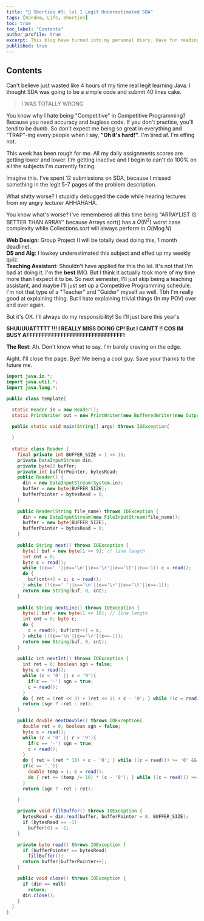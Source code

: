 ```yaml
---
title: "💙 Shorties #3: lol I Legit Underestimated SDA"
tags: [Random, Life, Shorties]
toc: true
toc_label: "Contents"
author_profile: true
excerpt: This blog have turned into my personal diary. Have fun reading these! 🐸
published: true
---
```


## Contents

Can't believe just wasted like 4 hours of my time real legit learning Java. I thought SDA was going to be a simple code and submit 40 lines cake.

> I WAS TOTALLY WRONG

You know why I hate being "Competitive" in Competitive Programming? Because you need accuracy and bugless code. If you don't practice, you'll tend to be dumb. So don't expect me being so great in everything and "TRAP"-ing every people when I say, **"Oh it's hard!"**. I'm tired af. I'm effing not.

This week has been rough for me. All my daily assignments scores are getting lower and lower. I'm getting inactive and I begin to can't do 100% on all the subjects I'm currently facing.

Imagine this. I've spent 12 submissions on SDA, because I missed something in the legit 5-7 pages of the problem description.

What shitty worse? I stupidly debugged the code while hearing lectures from my angry lecturer AHHAHAHA.

You know what's worse? I've remembered all this time being "ARRAYLIST IS BETTER THAN ARRAY" because Arrays.sort() has a $O(N^2)$ worst case complexity while Collections.sort will always perform in $O(N \log{N})$

**Web Design**: Group Project (I will be totally dead doing this, 1 month deadline).  
**DS and Alg**: I lowkey underestimated this subject and effed up my weekly quiz.  
**Teaching Assistant**: Shouldn't have applied for this tho lol. It's not that I'm bad at doing it. I'm the **best** IMO. But I think it actually took more of my time more than I expect it to be. So next semester, I'll just skip being a teaching assistant, and maybe I'll just set up a Competitive Programming schedule. I'm not that type of a "Teacher" and "Guider" myself as well. Tbh I'm really good at explaining thing. But I hate explaining trivial things (In my POV) over and over again.

But it's OK. I'll always do my responsibility! So I'll just bare this year's 


**SHUUUUATTTTT !!! I REALLY MISS DOING CP! But I CANTT !! COS IM BUSY AFFFFFFFFFFFFFFFFFFFFFFFFFFFFFFF!**

**The Rest**: Ah. Don't know what to say. I'm barely craving on the edge.

Aight. I'll close the page. Bye!
Me being a cool guy. Save your thanks to the future me.

```java
import java.io.*;
import java.util.*;
import java.lang.*;

public class template{

  static Reader in = new Reader();
  static PrintWriter out = new PrintWriter(new BufferedWriter(new OutputStreamWriter(System.out)));

  public static void main(String[] args) throws IOException{
    
  }
  
  static class Reader {
    final private int BUFFER_SIZE = 1 << 15;
    private DataInputStream din;
    private byte[] buffer;
    private int bufferPointer, bytesRead;
    public Reader() {
      din = new DataInputStream(System.in);
      buffer = new byte[BUFFER_SIZE];
      bufferPointer = bytesRead = 0;
    }
    
    public Reader(String file_name) throws IOException {
      din = new DataInputStream(new FileInputStream(file_name));
      buffer = new byte[BUFFER_SIZE];
      bufferPointer = bytesRead = 0;
    }
    
    public String next() throws IOException {   
      byte[] buf = new byte[1 << 9]; // line length
      int cnt = 0;
      byte c = read();
      while ((c==' '||c=='\n'||c=='\r'||c=='\t'||c==-1)) c = read();
      do {
        buf[cnt++] = c; c = read();
      } while (!(c==' '||c=='\n'||c=='\r'||c=='\t'||c==-1));
      return new String(buf, 0, cnt);
    }
    
    public String nextLine() throws IOException {
      byte[] buf = new byte[1 << 10]; // line length
      int cnt = 0; byte c;
      do {
        c = read(); buf[cnt++] = c;
      } while (!(c=='\n'||c=='\r'||c==-1));
      return new String(buf, 0, cnt);
    }
    
    public int nextInt() throws IOException {
      int ret = 0; boolean sgn = false;
      byte c = read();
      while (c < '0' || c > '9'){
        if(c == '-') sgn = true;
        c = read();
      }
      do { ret = (ret << 3) + (ret << 1) + c - '0'; } while ((c = read()) >= '0' && c <= '9');
      return (sgn ? -ret : ret);
    }

    public double nextDouble() throws IOException{
      double ret = 0; boolean sgn = false;
      byte c = read();
      while (c < '0' || c > '9'){
        if(c == '-') sgn = true;
        c = read();
      }
      do { ret = (ret * 10) + c - '0'; } while ((c = read()) >= '0' && c <= '9');
      if(c == '.'){
        double temp = 1; c = read();
        do { ret += (temp /= 10) * (c - '0'); } while ((c = read()) >= '0' && c <= '9');
      }
      return (sgn ? -ret : ret);

    }
    
    private void fillBuffer() throws IOException {
      bytesRead = din.read(buffer, bufferPointer = 0, BUFFER_SIZE);
      if (bytesRead == -1)
        buffer[0] = -1;
    }

    private byte read() throws IOException {
      if (bufferPointer == bytesRead)
        fillBuffer();
      return buffer[bufferPointer++];
    }

    public void close() throws IOException {
      if (din == null)
        return;
      din.close();
    }
  }
}

```